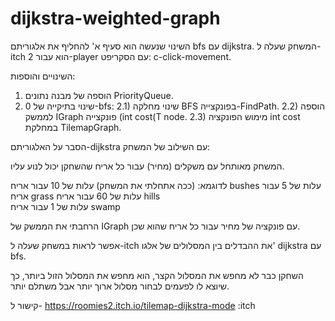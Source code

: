 # dijkstra-weighted-graph

השינוי שנעשה הוא סעיף א' להחליף את אלגוריתם bfs עם dijkstra.
המשחק שעלה ל-itch הוא עבור 2-player עם הסקריפט: c-click-movement.

השינויים והוספות:
1) הוספה של מבנה נתונים PriorityQueue.
2) שינוי בתיקייה של 0-bfs:
	2.1) שינוי מחלקה BFS בפונקצייה-FindPath.
	2.2) הוספה לממשק IGraph פונקצייה (int cost(T node.
	2.3) מימוש הפונקציה int cost במחלקת TilemapGraph.

הסבר על האלגוריתם-dijkstra עם השילוב של המשחק:

המשחק מאותחל עם משקלים (מחיר) עבור כל אריח שהשחקן יכול לנוע עליו.

לדוגמא: (ככה אתחלתי את המשחק)
עלות של 10 עבור אריח bushes 
עלות של 5 עבור אריח grass 
עלות של 60 עבור אריח hills   
עלות של 1 עבור אריח swamp 

הרחבתי את הממשק של IGraph עם פונקציה של מחיר עבור כל אריח שהוא שכן.

אפשר לראות במשחק שעלה ל-itch את ההבדלים בין המסלולים של אלגו' dijkstra
עם bfs. 

השחקן כבר לא מחפש את המסלול הקצר, הוא מחפש את המסלול הזול ביותר, כך שיוצא
לו לפעמים לבחור מסלול ארוך יותר אבל משתלם יותר.

קישור ל- https://roomies2.itch.io/tilemap-dijkstra-mode :itch

